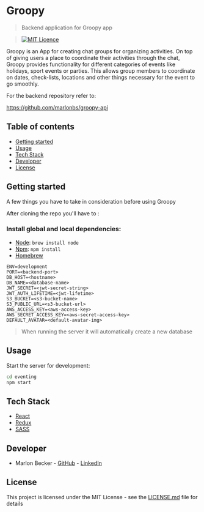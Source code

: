# Groopy

> Backend application for Groopy app

> [![MIT Licence](https://badges.frapsoft.com/os/mit/mit.svg?v=103)](https://opensource.org/licenses/mit-license.php)

Groopy is an App for creating chat groups for organizing activities. On top of giving users a place to coordinate their activities through the chat, Groopy provides functionality for different categories of events like holidays, sport events or parties. This allows group members to coordinate on dates, check-lists, locations and other things necessary for the event to go smoothly.

For the backend repository refer to:

https://github.com/marlonbs/groopy-api

## Table of contents

- [Getting started](#getting-started)
- [Usage](#usage)
- [Tech Stack](#tech-stack)
- [Developer](#developer)
- [License](#license)

## Getting started

A few things you have to take in consideration before using Groopy

After cloning the repo you'll have to :

### Install global and local dependencies:

- [Node](https://nodejs.org/en/): `brew install node`
- [Npm](https://www.npmjs.com/): `npm install`
- [Homebrew](https://brew.sh/)

```dotenv
ENV=development
PORT=<backend-port>
DB_HOST=<hostname>
DB_NAME=<database-name>
JWT_SECRET=<jwt-secret-string>
JWT_AUTH_LIFETIME=<jwt-lifetime>
S3_BUCKET=<s3-bucket-name>
S3_PUBLIC_URL=<s3-bucket-url>
AWS_ACCESS_KEY=<aws-access-key>
AWS_SECRET_ACCESS_KEY=<aws-secret-access-key>
DEFAULT_AVATAR=<default-avatar-img>
```

> When running the server it will automatically create a new database

## Usage

Start the server for development:

```bash
cd eventing
npm start
```

## Tech Stack

- [React](https://reactjs.org/)
- [Redux](https://redux.js.org/)
- [SASS](https://sass-lang.com/)

## Developer

- Marlon Becker - [GitHub](https://github.com/marlonbs) - [LinkedIn](https://www.linkedin.com/in/marlon-becker-santos)

## License

This project is licensed under the MIT License - see the [LICENSE.md](https://github.com/marlonbs/groopy-react/blob/master/LICENSE) file for details
